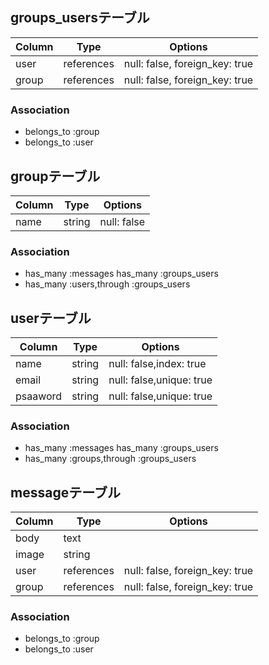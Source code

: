 ## groups_usersテーブル
|Column|Type|Options|
|------|----|-------|
|user|references|null: false, foreign_key: true|
|group|references|null: false, foreign_key: true|
### Association
- belongs_to :group
- belongs_to :user

## groupテーブル
|Column|Type|Options|
|------|----|-------|
|name|string|null: false|
### Association
- has_many :messages
  has_many :groups_users
- has_many :users,through :groups_users

## userテーブル
|Column|Type|Options|
|------|----|-------|
|name|string|null: false,index: true|
|email|string|null: false,unique: true|
|psaaword|string|null: false,unique: true|
### Association
- has_many :messages
  has_many :groups_users
- has_many :groups,through :groups_users

## messageテーブル
|Column|Type|Options|
|------|----|-------|
|body|text||
|image|string||
|user|references|null: false, foreign_key: true|
|group|references|null: false, foreign_key: true|
### Association
- belongs_to :group
- belongs_to :user

